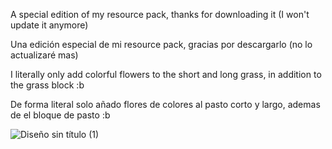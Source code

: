 A special edition of my resource pack, thanks for downloading it (I won't update it anymore) 

Una edición especial de mi resource pack, gracias por descargarlo (no lo actualizaré mas)

I literally only add colorful flowers to the short and long grass, in addition to the grass block :b

De forma literal solo añado flores de colores al pasto corto y largo, ademas de el bloque de pasto :b

![Diseño sin título (1)](https://github.com/user-attachments/assets/de5a9ef0-500d-4380-ae86-bf48dfedef71)
